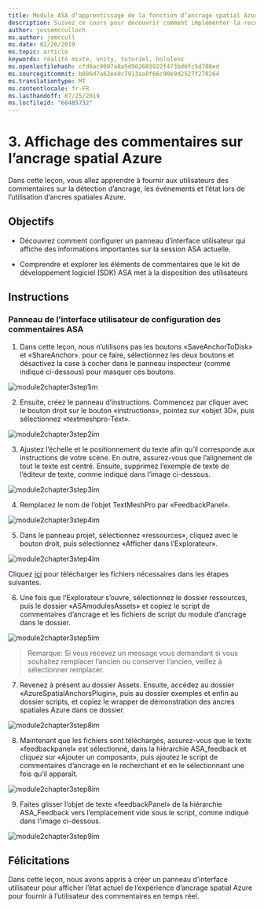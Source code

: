 ```yaml
---
title: Module ASA d’apprentissage de la fonction d’ancrage spatial Azure sur HoloLens 2
description: Suivez ce cours pour découvrir comment implémenter la reconnaissance faciale Azure au sein d’une application de réalité mixte.
author: jessemcculloch
ms.author: jemccull
ms.date: 02/26/2019
ms.topic: article
keywords: réalité mixte, unity, tutoriel, hololens
ms.openlocfilehash: cfd6ac9997a8a5d962603922f473bd6fc5d708ed
ms.sourcegitcommit: b086d7a62ee0c7913aa8f66c90e9d2527f270264
ms.translationtype: MT
ms.contentlocale: fr-FR
ms.lasthandoff: 07/25/2019
ms.locfileid: "68485732"
---
```

# <a name="3-displaying-azure-spatial-anchor-feedback"></a>3. Affichage des commentaires sur l’ancrage spatial Azure

Dans cette leçon, vous allez apprendre à fournir aux utilisateurs des commentaires sur la détection d’ancrage, les événements et l’état lors de l’utilisation d’ancres spatiales Azure.

## <a name="objectives"></a>Objectifs

* Découvrez comment configurer un panneau d’interface utilisateur qui affiche des informations importantes sur la session ASA actuelle.

* Comprendre et explorer les éléments de commentaires que le kit de développement logiciel (SDK) ASA met à la disposition des utilisateurs

## <a name="instructions"></a>Instructions

### <a name="set-up-asa-feedback-ui-panel"></a>Panneau de l’interface utilisateur de configuration des commentaires ASA

1. Dans cette leçon, nous n’utilisons pas les boutons «SaveAnchorToDisk» et «ShareAnchor». pour ce faire, sélectionnez les deux boutons et désactivez la case à cocher dans le panneau inspecteur (comme indiqué ci-dessous) pour masquer ces boutons.
   

![module2chapter3step1im](images/module2chapter3step1im.PNG)

2. Ensuite, créez le panneau d’instructions. Commencez par cliquer avec le bouton droit sur le bouton «instructions», pointez sur «objet 3D», puis sélectionnez «textmeshpro-Text».

![module2chapter3step2im](images/module2chapter3step2im.PNG)

3. Ajustez l’échelle et le positionnement du texte afin qu’il corresponde aux instructions de votre scène. En outre, assurez-vous que l’alignement de tout le texte est centré. Ensuite, supprimez l’exemple de texte de l’éditeur de texte, comme indiqué dans l’image ci-dessous.

![module2chapter3step3im](images/module2chapter3step3im.PNG)

4. Remplacez le nom de l’objet TextMeshPro par «FeedbackPanel».
   

![module2chapter3step4im](images/module2chapter3step4im.PNG)

5. Dans le panneau projet, sélectionnez «ressources», cliquez avec le bouton droit, puis sélectionnez «Afficher dans l’Explorateur».
   

![module2chapter3step4im](images/module2chapter3step5im.PNG)

Cliquez [ici](https://onedrive.live.com/?authkey=%21ABXEC8PvyQu8Qd8&id=5B7335C4342BCB0E%21395636&cid=5B7335C4342BCB0E) pour télécharger les fichiers nécessaires dans les étapes suivantes.

6. Une fois que l’Explorateur s’ouvre, sélectionnez le dossier ressources, puis le dossier «ASAmodulesAssets» et copiez le script de commentaires d’ancrage et les fichiers de script du module d’ancrage dans le dossier. 

![module2chapter3step5im](images/module2chapter3step6im.PNG)

> Remarque: Si vous recevez un message vous demandant si vous souhaitez remplacer l’ancien ou conserver l’ancien, veillez à sélectionner remplacer.

7. Revenez à présent au dossier Assets. Ensuite, accédez au dossier «AzureSpatialAnchorsPlugin», puis au dossier exemples et enfin au dossier scripts, et copiez le wrapper de démonstration des ancres spatiales Azure dans ce dossier. 

![module2chapter3step8im](images/module2chapter3step7im.PNG)

8. Maintenant que les fichiers sont téléchargés, assurez-vous que le texte «feedbackpanel» est sélectionné, dans la hiérarchie ASA_feedback et cliquez sur «Ajouter un composant», puis ajoutez le script de commentaires d’ancrage en le recherchant et en le sélectionnant une fois qu’il apparaît. 

![module2chapter3step8im](images/module2chapter3step8im.PNG)

9. Faites glisser l’objet de texte «feedbackPanel» de la hiérarchie ASA_Feedback vers l’emplacement vide sous le script, comme indiqué dans l’image ci-dessous. 

![module2chapter3step9im](images/module2chapter3step9im.PNG)

## <a name="congratulations"></a>Félicitations

Dans cette leçon, nous avons appris à créer un panneau d’interface utilisateur pour afficher l’état actuel de l’expérience d’ancrage spatial Azure pour fournir à l’utilisateur des commentaires en temps réel.


